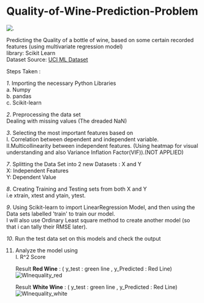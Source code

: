 # Quality-of-Wine-Prediction-Problem
![.](https://leambrosie.files.wordpress.com/2013/08/1.jpg?w=487)  
  
    
Predicting the Quality of a bottle of wine, based on some certain recorded features (using multivariate regression model)  
library: Scikit Learn  
Dataset Source: [UCI ML Dataset](https://archive.ics.uci.edu/ml/machine-learning-databases/wine-quality/)  

Steps Taken :

 *1*. Importing the necessary Python Libraries   
   a. Numpy  
   b. pandas  
   c. Scikit-learn    
     
 *2*. Preprocessing the data set  
     Dealing with missing values (The dreaded NaN)    
      
 *3*.  Selecting the most important features based on   
     I. Correlation between dependent and independent variable.  
     II.Multicollinearity between independent features. (Using heatmap for visual understanding and also Variance Inflation Factor(VIF)).(NOT APPLIED)   
   
 *7*. Splitting the Data Set into 2 new Datasets : X and Y  
     X: Independent Features   
     Y: Dependent Value   
   
 *8*. Creating Training and Testing sets from both X and Y  
     i.e xtrain, xtest and ytain, ytest.  
    
 *9*.  Using Scikit-learn to import LinearRegression Model, and then using the Data sets labelled 'train' to train our model.  
     I will also use Ordinary Least square method to create another model (so that i can tally their RMSE later).  
   
*10*.  Run the test data set on this models and check the output   

11.  Analyze the model using   
     I.   R^2 Score  
     
     Result **Red Wine** : ( y_test : green line , y_Predicted : Red Line)   
     ![WInequality_red](https://user-images.githubusercontent.com/45620309/80868007-5dddaf00-8cb5-11ea-8830-412495cd94c1.png)  
       
         
     Result **White Wine** : ( y_test : green line , y_Predicted : Red Line)   
     ![WInequality_white](https://user-images.githubusercontent.com/45620309/80868048-9f6e5a00-8cb5-11ea-8905-21277d9224e3.png)

     
